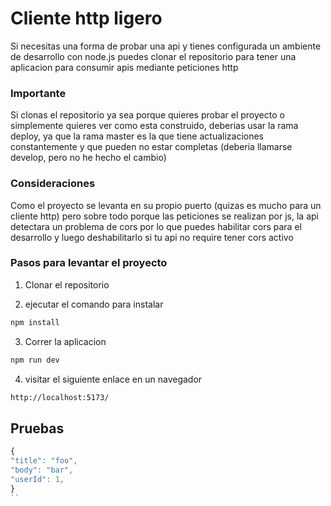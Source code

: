 # Cliente http ligero

Si necesitas una forma de probar una api y tienes configurada un ambiente de desarrollo con node.js 
puedes clonar el repositorio  para tener una aplicacion para consumir apis mediante peticiones http

### Importante

Si clonas el repositorio ya sea porque quieres probar el proyecto o simplemente quieres ver como esta construido, deberias usar la rama deploy, ya que la rama master es la que tiene actualizaciones constantemente y que pueden no estar completas (deberia llamarse develop, pero no he hecho el cambio)

### Consideraciones

Como el proyecto se levanta en su propio puerto (quizas es mucho para un cliente http) pero sobre todo 
porque las peticiones se realizan por js, la api detectara un problema de cors por lo que puedes habilitar 
cors para el desarrollo y luego deshabilitarlo si tu api no require tener cors activo

### Pasos para levantar el proyecto

1. Clonar el repositorio

2. ejecutar el comando para instalar

```bash
npm install
```

3. Correr la aplicacion 

```bash
npm run dev
```

4. visitar el siguiente enlace en un navegador

```bash
http://localhost:5173/
```


##  Pruebas 

```js
{
"title": "foo",
"body": "bar",
"userId": 1,
}
``